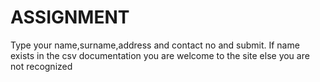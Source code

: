 # ASSIGNMENT
Type your name,surname,address and contact no and submit. If name exists in the csv documentation you are welcome to the site else you are not recognized
